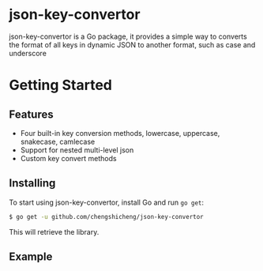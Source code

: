 # json-key-convertor
json-key-convertor is a Go package, it provides a simple way to converts the format of all keys in dynamic JSON to another format, such as case and underscore


# Getting Started

## Features

- Four built-in key conversion methods, lowercase, uppercase, snakecase, camlecase
- Support for nested multi-level json
- Custom key convert methods

## Installing

To start using json-key-convertor, install Go and run `go get`:

```sh
$ go get -u github.com/chengshicheng/json-key-convertor
```

This will retrieve the library.

## Example
```Go

```
